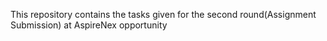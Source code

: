  This repository contains the tasks given for the second round(Assignment Submission) at AspireNex opportunity
